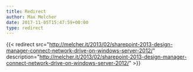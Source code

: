 ```yaml
---
title: Redirect
author: Max Melcher
date: 2017-11-05T15:47:59+00:00
type: redirect
---
```

{{< redirect src="http://melcher.it/2013/02/sharepoint-2013-design-manager-connect-network-drive-on-windows-server-2012/" description="http://melcher.it/2013/02/sharepoint-2013-design-manager-connect-network-drive-on-windows-server-2012/" >}}
